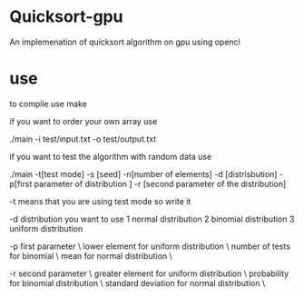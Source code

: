 # Quicksort-gpu
An implemenation of quicksort algorithm on gpu using opencl

# use

to compile use make 

if you want to order your own array use

./main  -i test/input.txt -o test/output.txt

if you want to test the algorithm with random data use

./main -t[test mode] -s [seed] -n[number of elements] -d [distrisbution] -p[first parameter of distribution ] -r [second parameter of the distribution]

-t means that you are using test mode so write it 

-d distribution you want to use 
    1 normal distribution
    2 binomial distribution 
    3 uniform distribution

-p first parameter \\
    lower element for uniform distribution \\
    number of tests for binomial \\
    mean for normal distribution \\

-r second parameter \\
    greater element for uniform distribution \\
    probability for binomial distribution \\
    standard deviation for normal distribution \\
